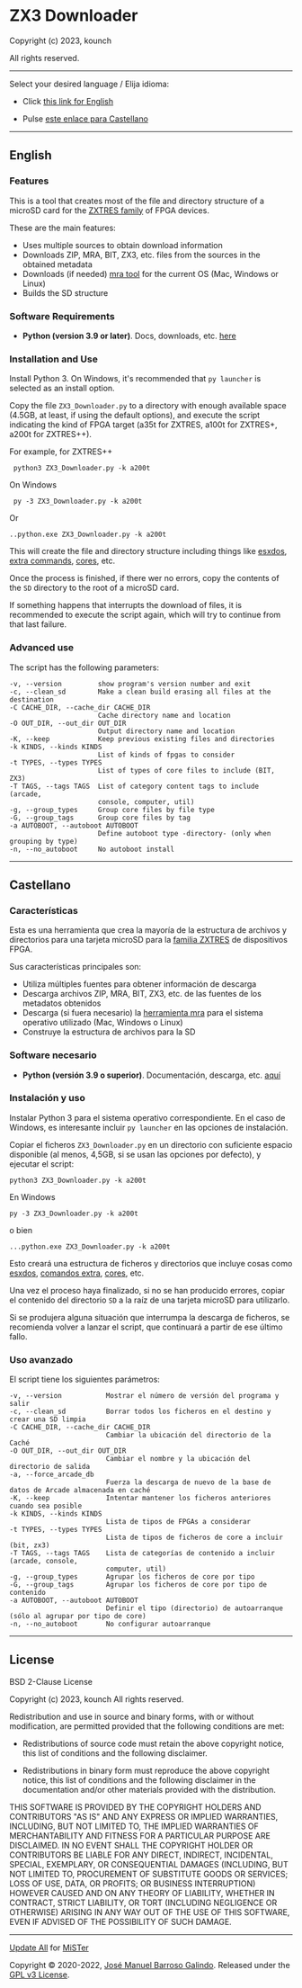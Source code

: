 # ZX3 Downloader

Copyright (c) 2023, kounch

All rights reserved.

---

Select your desired language / Elija idioma:

- Click [this link for English](#english)

- Pulse [este enlace para Castellano](#castellano)

---

## English

### Features

This is a tool that creates most of the file and directory structure of a microSD card for the [ZXTRES family](https://github.com/zxtres/) of FPGA devices.

These are the main features:

- Uses multiple sources to obtain download information
- Downloads ZIP, MRA, BIT, ZX3, etc. files from the sources in the obtained metadata
- Downloads (if needed) [mra tool](https://github.com/kounch/mra-tools-c/tree/master/release) for the current OS (Mac, Windows or Linux)
- Builds the SD structure

### Software Requirements

- **Python (version 3.9 or later)**. Docs, downloads, etc. [here](https://www.python.org/)

### Installation and Use

Install Python 3. On Windows, it's recommended that `py launcher` is selected as an install option.

Copy the file `ZX3_Downloader.py` to a directory with enough available space (4.5GB, at least, if using the default options), and execute the script indicating the kind of FPGA target (a35t for ZXTRES, a100t for ZXTRES+, a200t for ZXTRES++).

For example, for ZXTRES++

     python3 ZX3_Downloader.py -k a200t

On Windows

     py -3 ZX3_Downloader.py -k a200t

Or

    ..python.exe ZX3_Downloader.py -k a200t

This will create the file and directory structure including things like [esxdos](http://www.esxdos.org/index.html), [extra commands](https://github.com/zxtres/dot_commands), [cores](https://github.com/zxtres/cores), etc.

Once the process is finished, if there wer no errors, copy the contents of the `SD` directory to the root of a microSD card.

If something happens that interrupts the download of files, it is recommended to execute the script again, which will try to continue from that last failure.

### Advanced use

The script has the following parameters:

    -v, --version         show program's version number and exit
    -c, --clean_sd        Make a clean build erasing all files at the destination
    -C CACHE_DIR, --cache_dir CACHE_DIR
                          Cache directory name and location
    -O OUT_DIR, --out_dir OUT_DIR
                          Output directory name and location
    -K, --keep            Keep previous existing files and directories
    -k KINDS, --kinds KINDS
                          List of kinds of fpgas to consider
    -t TYPES, --types TYPES
                          List of types of core files to include (BIT, ZX3)
    -T TAGS, --tags TAGS  List of category content tags to include  (arcade,
                          console, computer, util)
    -g, --group_types     Group core files by file type
    -G, --group_tags      Group core files by tag
    -a AUTOBOOT, --autoboot AUTOBOOT
                          Define autoboot type -directory- (only when grouping by type)
    -n, --no_autoboot     No autoboot install

---

## Castellano

### Características

Esta es una herramienta que crea la mayoría de la estructura de archivos y directorios para una tarjeta microSD para la [familia ZXTRES](https://github.com/zxtres/) de dispositivos FPGA.

Sus características principales son:

- Utiliza múltiples fuentes para obtener información de descarga
- Descarga archivos ZIP, MRA, BIT, ZX3, etc. de las fuentes de los metadatos obtenidos
- Descarga (si fuera necesario) la [herramienta mra](https://github.com/kounch/mra-tools-c/tree/master/release) para el sistema operativo utilizado (Mac, Windows o Linux)
- Construye la estructura de archivos para la SD

### Software necesario

- **Python (versión 3.9 o superior)**. Documentación, descarga, etc. [aquí](https://www.python.org/)

### Instalación y uso

Instalar Python 3 para el sistema operativo correspondiente. En el caso de Windows, es interesante incluir `py launcher` en las opciones de instalación.

Copiar el ficheros `ZX3_Downloader.py` en un directorio con suficiente espacio disponible (al menos, 4,5GB, si se usan las opciones por defecto), y ejecutar el script:

    python3 ZX3_Downloader.py -k a200t

En Windows

    py -3 ZX3_Downloader.py -k a200t

o bien

    ...python.exe ZX3_Downloader.py -k a200t

Esto creará una estructura de ficheros y directorios que incluye cosas como [esxdos](http://www.esxdos.org/index.html), [comandos extra](https://github.com/zxtres/dot_commands), [cores](https://github.com/zxtres/cores), etc.

Una vez el proceso haya finalizado, si no se han producido errores, copiar el contenido del directorio `SD` a la raíz de una tarjeta microSD para utilizarlo.

Si se produjera alguna situación que interrumpa la descarga de ficheros, se recomienda volver a lanzar el script, que continuará a partir de ese último fallo.

### Uso avanzado

El script tiene los siguientes parámetros:

    -v, --version           Mostrar el número de versión del programa y salir
    -c, --clean_sd          Borrar todos los ficheros en el destino y crear una SD limpia
    -C CACHE_DIR, --cache_dir CACHE_DIR
                            Cambiar la ubicación del directorio de la Caché
    -O OUT_DIR, --out_dir OUT_DIR
                            Cambiar el nombre y la ubicación del directorio de salida
    -a, --force_arcade_db
                            Fuerza la descarga de nuevo de la base de datos de Arcade almacenada en caché
    -K, --keep              Intentar mantener los ficheros anteriores cuando sea posible
    -k KINDS, --kinds KINDS
                            Lista de tipos de FPGAs a considerar
    -t TYPES, --types TYPES
                            Lista de tipos de ficheros de core a incluir (bit, zx3)
    -T TAGS, --tags TAGS    Lista de categorías de contenido a incluir (arcade, console,
                            computer, util)
    -g, --group_types       Agrupar los ficheros de core por tipo
    -G, --group_tags        Agrupar los ficheros de core por tipo de contenido
    -a AUTOBOOT, --autoboot AUTOBOOT
                            Definir el tipo (directorio) de autoarranque (sólo al agrupar por tipo de core)
    -n, --no_autoboot       No configurar autoarranque

---

## License

BSD 2-Clause License

Copyright (c) 2023, kounch
All rights reserved.

Redistribution and use in source and binary forms, with or without
modification, are permitted provided that the following conditions are met:

- Redistributions of source code must retain the above copyright notice, this
  list of conditions and the following disclaimer.

- Redistributions in binary form must reproduce the above copyright notice,
  this list of conditions and the following disclaimer in the documentation
  and/or other materials provided with the distribution.

THIS SOFTWARE IS PROVIDED BY THE COPYRIGHT HOLDERS AND CONTRIBUTORS "AS IS"
AND ANY EXPRESS OR IMPLIED WARRANTIES, INCLUDING, BUT NOT LIMITED TO, THE
IMPLIED WARRANTIES OF MERCHANTABILITY AND FITNESS FOR A PARTICULAR PURPOSE ARE
DISCLAIMED. IN NO EVENT SHALL THE COPYRIGHT HOLDER OR CONTRIBUTORS BE LIABLE
FOR ANY DIRECT, INDIRECT, INCIDENTAL, SPECIAL, EXEMPLARY, OR CONSEQUENTIAL
DAMAGES (INCLUDING, BUT NOT LIMITED TO, PROCUREMENT OF SUBSTITUTE GOODS OR
SERVICES; LOSS OF USE, DATA, OR PROFITS; OR BUSINESS INTERRUPTION) HOWEVER
CAUSED AND ON ANY THEORY OF LIABILITY, WHETHER IN CONTRACT, STRICT LIABILITY,
OR TORT (INCLUDING NEGLIGENCE OR OTHERWISE) ARISING IN ANY WAY OUT OF THE USE
OF THIS SOFTWARE, EVEN IF ADVISED OF THE POSSIBILITY OF SUCH DAMAGE.

---

[Update All](https://github.com/theypsilon/Update_All_MiSTer) for [MiSTer](https://github.com/MiSTer-devel/Main_MiSTer/wiki)

Copyright © 2020-2022, [José Manuel Barroso Galindo](https://twitter.com/josembarroso).
Released under the [GPL v3 License](LICENSE).
